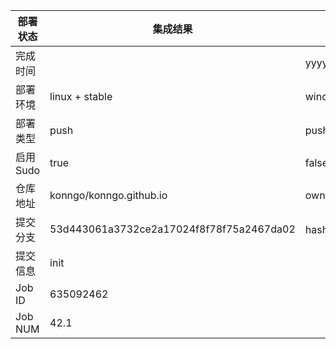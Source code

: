 部署状态 | 集成结果 | 参考值
---|---|---
完成时间 |  | yyyy-mm-dd hh:mm:ss
部署环境 | linux + stable | window | linux + stable
部署类型 | push | push | pull_request | api | cron
启用Sudo | true | false | true
仓库地址 | konngo/konngo.github.io | owner_name/repo_name
提交分支 | 53d443061a3732ce2a17024f8f78f75a2467da02 | hash 16位
提交信息 | init |
Job ID   | 635092462 |
Job NUM  | 42.1 |
